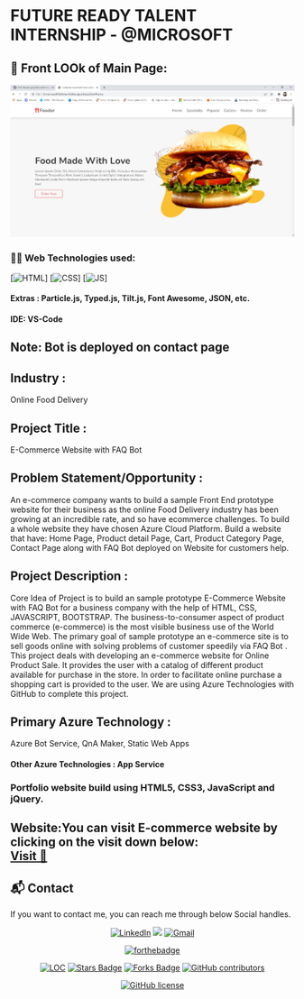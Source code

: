 
# FUTURE READY TALENT INTERNSHIP - @MICROSOFT 


## 🚩 Front LOOk of Main Page:

![Front View](https://github.com/The-Shivam-garg/Microsoft-Future-Ready-Talent-Internship-Project/blob/4e65f3719e0c6e5cec2a9d6e78aafe81fd1aeb47/images/front.jpg)

### 👨‍💻 Web Technologies used: 
[![HTML](https://img.shields.io/badge/html5%20-%23E34F26.svg?&style=for-the-badge&logo=html5&logoColor=white)]
[![CSS](https://img.shields.io/badge/css3%20-%231572B6.svg?&style=for-the-badge&logo=css3&logoColor=white)]
[![JS](https://img.shields.io/badge/javascript%20-%23323330.svg?&style=for-the-badge&logo=javascript&logoColor=%23F7DF1E)]


#### Extras : Particle.js, Typed.js, Tilt.js, Font Awesome, JSON, etc.


#### IDE: VS-Code

## Note: Bot is deployed on contact page

## Industry : 
Online Food Delivery

## Project Title :
E-Commerce Website with FAQ Bot

## Problem Statement/Opportunity :
An e-commerce company wants to build a sample Front End prototype website for their business as the online Food Delivery industry has been growing at an incredible rate, and so have ecommerce challenges. To build a whole website they have chosen Azure Cloud Platform. Build a website that have: Home Page, Product detail Page, Cart, Product Category Page, Contact Page along with FAQ Bot deployed on Website for customers help.

## Project Description :
Core Idea of Project is to build an sample prototype E-Commerce Website with FAQ Bot for a business company with the help of HTML, CSS, JAVASCRIPT, BOOTSTRAP. The business-to-consumer aspect of product commerce (e-commerce) is the most visible business use of the World Wide Web. The primary goal of sample prototype an e-commerce site is to sell goods online with solving problems of customer speedily via FAQ Bot . This project deals with developing an e-commerce website for Online Product Sale. It provides the user with a catalog of different product available for purchase in the store. In order to facilitate online purchase a shopping cart is provided to the user. We are using Azure Technologies with GitHub to complete this project.

## Primary Azure Technology :
Azure Bot Service, QnA Maker, Static Web Apps

#### Other Azure Technologies : App Service

### Portfolio website build using HTML5, CSS3, JavaScript and jQuery.

<h2> Website:You can visit E-commerce website by clicking on the visit down below: <BR>
<a href="" target="_blank">Visit 🚀</a>
</h2> 




<h2>📬 Contact</h2>

If you want to contact me, you can reach me through below Social handles.

<div align="center">


<a  href="https://www.linkedin.com/in/shivam-garg-15675720a/" target="_blank"><img alt="LinkedIn" src="https://img.shields.io/badge/linkedin%20-%230077B5.svg?&style=for-the-badge&logo=linkedin&logoColor=white" /></a>
<a href="https://twitter.com/Shivams_twt" target="_blank"><img src="https://img.shields.io/badge/twitter-%2300acee.svg?&style=for-the-badge&logo=twitter&logoColor=white&alt=twitter" /></a>
<a href="mailto:shivanshagarwal2020@gmail.com"><img  alt="Gmail" src="https://img.shields.io/badge/Gmail-D14836?style=for-the-badge&logo=gmail&logoColor=white" />

</div>


<div align="center">
 
[![forthebadge](https://forthebadge.com/images/badges/built-by-developers.svg)](https://forthebadge.com)



</div>

<div align="center">

<a href="https://github.com/The-Shivam-garg/Microsoft-Future-Ready-Talent-Internship-Project"><img src="https://sloc.xyz/github/The-Shivam-garg/Microsoft-Future-Ready-Talent-Internship-Project" alt="LOC" /></a>
<a href="https://github.com/The-Shivam-garg/Microsoft-Future-Ready-Talent-Internship-Project"><img src="https://img.shields.io/github/stars/The-Shivam-garg/Microsoft-Future-Ready-Talent-Internship-Project" alt="Stars Badge" /></a>
<a href="https://github.com/The-Shivam-garg/Microsoft-Future-Ready-Talent-Internship-Project/network/members"><img src="https://img.shields.io/github/forks/The-Shivam-garg/Microsoft-Future-Ready-Talent-Internship-Project" alt="Forks Badge" /></a>
<a href="https://github.com/The-Shivam-garg/Microsoft-Future-Ready-Talent-Internship-Project/graphs/contributors"><img alt="GitHub contributors" src="https://img.shields.io/github/contributors/The-Shivam-garg/Microsoft-Future-Ready-Talent-Internship-Project?color=2b9348" ></a>

[![GitHub license](https://img.shields.io/github/license/The-Shivam-garg/Microsoft-Future-Ready-Talent-Internship-Project?logo=github)](https://github.com/The-Shivam-garg/Microsoft-Future-Ready-Talent-Internship-Project/blob/master/LICENSE)
</div>